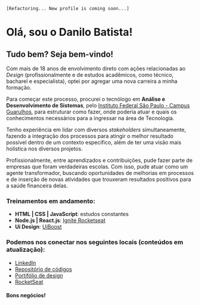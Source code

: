 <!---
danilo-batista/danilo-batista is a ✨ special ✨ repository because its `README.md` (this file) appears on your GitHub profile.
You can click the Preview link to take a look at your changes.
--->
`[Refactoring... New profile is coming soon...]`

# Olá, sou o Danilo Batista!
## Tudo bem? Seja bem-vindo!

Com mais de 18 anos de envolvimento direto com ações relacionadas ao *Design* (profissionalmente e de estudos acadêmicos, como técnico, bacharel e especialista), optei por agregar uma nova carreira a minha formação.

Para começar este processo, procurei o tecnólogo em **Análise e Desenvolvimento de Sistemas**, pelo [Instituto Federal São Paulo - Campus Guarulhos](http://gru.ifsp.edu.br/), para estruturar como fazer, onde poderia atuar e quais os conhecimentos necessários para a ingressar na área de Tecnologia.

Tenho experiência em lidar com diversos *stakeholders* simultaneamente, fazendo a integração dos processos para atingir o melhor resultado possível dentro de um contexto específico, além de ter uma visão mais holística nos diversos projetos. 

Profissionalmente, entre aprendizados e contribuições, pude fazer parte de empresas que foram verdadeiras escolas. Com isso, pude atuar como um agente transformador, buscando oportunidades de melhorias em processos e de inserção de novas atividades que trouxeram resultados positivos para a saúde financeira delas.

### Treinamentos em andamento:
* **HTML | CSS | JavaScript**: estudos constantes
* **Node.js | React.js**: [Ignite Rocketseat](https://pages.rocketseat.com.br/ignite?utm_content=ad_matriculas_abertas_01&utm_term=leads_cadastrados&utm_medium=email&utm_source=convertkit&utm_campaign=nlw4_matriculas)
* **Ui Design**: [UiBoost](https://uiboost.com.br/)

### Podemos nos conectar nos seguintes locais (conteúdos em atualização):
- [LinkedIn](https://www.linkedin.com/in/danilobatista/)
- [Repositório de códigos](https://github.com/danilo-batista)
- [Portifólio de design](https://www.danilobatista.com)
- [RocketSeat](https://app.rocketseat.com.br/me/danilo-batista)

#### Bons negócios!
